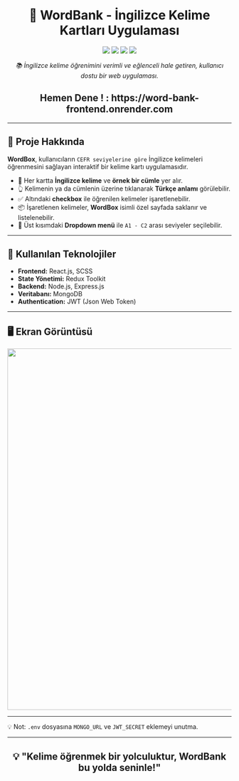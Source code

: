 <h1 align="center">📘 WordBank - İngilizce Kelime Kartları Uygulaması</h1>

<p align="center">
  <img src="https://img.shields.io/badge/React-18.2.0-blue?style=flat&logo=react" />
  <img src="https://img.shields.io/badge/SCSS-Enabled-pink?style=flat&logo=sass" />
  <img src="https://img.shields.io/badge/Node.js-Express-green?style=flat&logo=node.js" />
  <img src="https://img.shields.io/badge/MongoDB-Database-brightgreen?style=flat&logo=mongodb" />
</p>

<p align="center"><em>📚 İngilizce kelime öğrenimini verimli ve eğlenceli hale getiren, kullanıcı dostu bir web uygulaması.</em></p>

<h2 align="center">Hemen Dene !  :  https://word-bank-frontend.onrender.com</h2>


---

<h2>🚀 Proje Hakkında</h2>

<p>
  <strong>WordBox</strong>, kullanıcıların <code>CEFR seviyelerine göre</code> İngilizce kelimeleri öğrenmesini sağlayan interaktif bir kelime kartı uygulamasıdır.
</p>

<ul>
  <li>📘 Her kartta <strong>İngilizce kelime</strong> ve <strong>örnek bir cümle</strong> yer alır.</li>
  <li>👆 Kelimenin ya da cümlenin üzerine tıklanarak <strong>Türkçe anlamı</strong> görülebilir.</li>
  <li>✅ Altındaki <strong>checkbox</strong> ile öğrenilen kelimeler işaretlenebilir.</li>
  <li>📦 İşaretlenen kelimeler, <strong>WordBox</strong> isimli özel sayfada saklanır ve listelenebilir.</li>
  <li>📂 Üst kısımdaki <strong>Dropdown menü</strong> ile <code>A1 - C2</code> arası seviyeler seçilebilir.</li>
</ul>

---

<h2>🎯 Kullanılan Teknolojiler</h2>

<ul>
  <li><strong>Frontend:</strong> React.js, SCSS</li>
  <li><strong>State Yönetimi:</strong> Redux Toolkit</li>
  <li><strong>Backend:</strong> Node.js, Express.js</li>
  <li><strong>Veritabanı:</strong> MongoDB</li>
  <li><strong>Authentication:</strong> JWT (Json Web Token)</li>
</ul>

---

<h2>🖥️ Ekran Görüntüsü</h2>

<p align="center">
<img width="1440" height="810" alt="Ekran Resmi 2025-07-29 14 54 40" src="https://github.com/user-attachments/assets/7175397c-850c-436d-bd03-b7f6c4753819" />

</p>

---

<p>💡 Not: <code>.env</code> dosyasına <code>MONGO_URL</code> ve <code>JWT_SECRET</code> eklemeyi unutma.</p>


---

<h2 align="center">💡 "Kelime öğrenmek bir yolculuktur, WordBank bu yolda seninle!"</h2>
